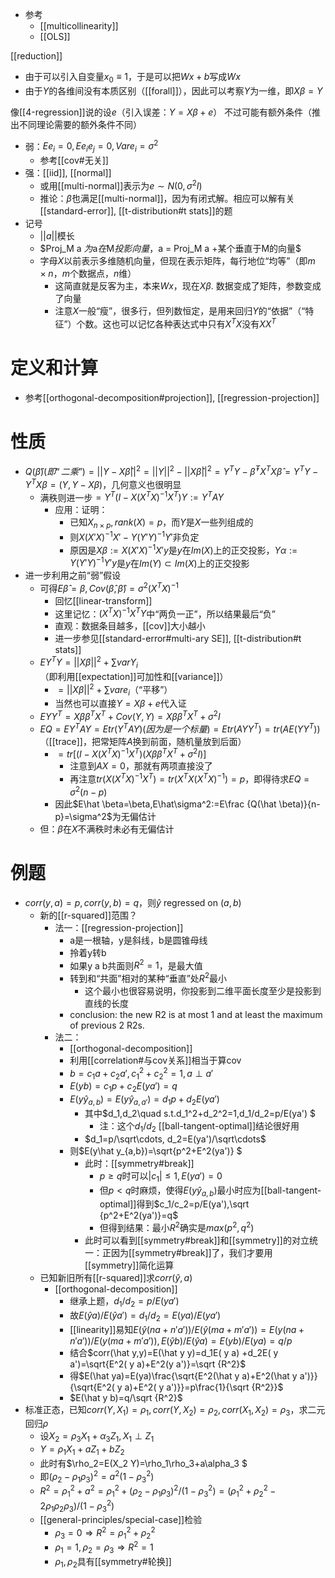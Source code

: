 - 参考
  - [[multicollinearity]]
  - [[OLS]]

[[reduction]]
- 由于可以引入自变量$x_0\equiv 1$，于是可以把$Wx+b$写成$Wx$
- 由于$Y$的各维间没有本质区别（[[forall]]），因此可以考察$Y$为一维，即$X\beta = Y$

像[[4-regression]]说的设$e$（引入误差：$Y=X\beta + e$）
不过可能有额外条件（推出不同理论需要的额外条件不同）
- 弱：$Ee_i=0,Ee_ie_j=0,Vare_i=\sigma^2$
  - 参考[[cov#无关]]
- 强：[[iid]], [[normal]]
  - 或用[[multi-normal]]表示为$e\sim N(0,\sigma^2 I)$
  - 推论：$\hat\beta$也满足[[multi-normal]]，因为有闭式解。相应可以解有关[[standard-error]], [[t-distribution#t stats]]的题
- 记号
  - $||a||$模长
  - $Proj_M a $为$a$在$M$投影向量，$a = Proj_M a +某个垂直于M的向量$
  - 字母$X$以前表示多维随机向量，但现在表示矩阵，每行地位“均等”（即$m\times n$，$m$个数据点，$n$维）
    - 这简直就是反客为主，本来$Wx$，现在$X\beta$. 数据变成了矩阵，参数变成了向量
    - 注意$X$一般“瘦”，很多行，但列数恒定，是用来回归$Y$的“依据”（“特征”）个数。这也可以记忆各种表达式中只有$X^TX$没有$XX^T$

# 定义和计算
- 参考[[orthogonal-decomposition#projection]], [[regression-projection]]
# 性质
- $Q(\hat \beta)(即“二乘”)=||Y-X\hat \beta||^2=||Y||^2-||X\hat\beta||^2=Y^TY-\hat\beta^TX^TX\hat\beta=Y^TY-Y^TX\beta=(Y,Y-X\beta)$，几何意义也很明显
  - 满秩则进一步$=Y^T(I-X(X^TX)^{-1}X^T)Y:=Y^TAY$
    - 应用：证明：
      - 已知$X_{n\times p},rank(X)=p$，而$Y$是$X$一些列组成的
      - 则$X(X'X)^{-1}X' - Y(Y'Y)^{-1}Y'$非负定
      - 原因是$X\beta:=X(X'X)^{-1}X'y$是$y$在$Im(X)$上的正交投影，$Y\alpha:=Y(Y'Y)^{-1}Y'y$是$y$在$Im(Y)\subset Im(X)$上的正交投影
- 进一步利用之前“弱”假设
  - 可得$E\hat \beta=\beta,Cov(\hat\beta,\hat\beta)=\sigma^2(X^TX)^{-1}$
    - 回忆[[linear-transform]]
    - 这里记忆：$(X^TX)^{-1}X^TY$中“两负一正”，所以结果最后“负”
    - 直观：数据条目越多，[[cov]]大小越小
    - 进一步参见[[standard-error#multi-ary SE]], [[t-distribution#t stats]]
  - $EY^TY=||X\beta||^2+\sum var Y_i$（即利用[[expectation]]可加性和[[variance]]）
    - $=||X\beta||^2+\sum vare_i$（“平移”）
    - 当然也可以直接$Y=X\beta +e$代入证
  - $EYY^T=X\beta\beta^TX^T+Cov(Y,Y)=X\beta\beta^TX^T+\sigma^2I$
  - $EQ=EY^TAY=Etr(Y^TAY)(因为是一个标量)=Etr(AYY^T)=tr(AE(YY^T))$（[[trace]]，把常矩阵$A$换到前面，随机量放到后面）
    - $=tr  [(I-X(X^TX)^{-1}X^T)(X\beta\beta^TX^T+\sigma^2I)]$
      - 注意到$AX=0$，那就有两项直接没了
      - 再注意$tr(X(X^TX)^{-1}X^T)=tr(X^TX(X^TX)^{-1})=p$，即得待求$EQ=\sigma^2(n-p)$
    - 因此$E\hat \beta=\beta,E\hat\sigma^2:=E\frac {Q(\hat \beta)}{n-p}=\sigma^2$为无偏估计
  - 但：$\beta$在$X$不满秩时未必有无偏估计
# 例题
- $corr(y,a)=p, corr(y,b)=q$，则$\hat y$ regressed on $(a,b)$
  - 新的[[r-squared]]范围？
    - 法一：[[regression-projection]]
      - a是一根轴，y是斜线，b是圆锥母线
      - 拎着y转b
      - 如果y a b共面则$R^2=1$，是最大值
      - 转到和“共面”相对的某种“垂直”处$R^2$最小
        - 这个最小也很容易说明，你投影到二维平面长度至少是投影到直线的长度
      - conclusion: the new R2 is at most 1 and at least the maximum of previous 2 R2s.
    - 法二：
      - [[orthogonal-decomposition]]
      - 利用[[correlation#与cov关系]]相当于算cov
      - $b = c_1 a+ c_2a',c_1^2+c_2^2=1,a\perp a'$
      - $E(yb) = c_1p+c_2E(ya')=q$
      - $E(y\hat y_{a,b})=E(y\hat y_{a,a'})=d_1p+d_2E(ya')$
        - 其中$d_1,d_2\quad s.t.d_1^2+d_2^2=1,d_1/d_2=p/E(ya') $
          - 注：这个$d_1/d_2$ [[ball-tangent-optimal]]结论很好用
        - $d_1=p/\sqrt\cdots, d_2=E(ya')/\sqrt\cdots$
      - 则$E(y\hat y_{a,b})=\sqrt{p^2+E^2(ya')} $
        - 此时：[[symmetry#break]]
          - $p\ge q$时可以$|c_1|\le 1,E(ya')=0$
          - 但$p<q$时麻烦，使得$E(y\hat y_{a,b})$最小时应为[[ball-tangent-optimal]]得到$c_1/c_2=p/E(ya'),\sqrt {p^2+E^2(ya')}=q$
          - 但得到结果：最小$R^2$确实是$max(p^2,q^2)$
        - 此时可以看到[[symmetry#break]]和[[symmetry]]的对立统一：正因为[[symmetry#break]]了，我们才要用[[symmetry]]简化运算
  - 已知新旧所有[[r-squared]]求$corr(\hat y, a)$
      - [[orthogonal-decomposition]]
        - 继承上题，$d_1/d_2=p/E(ya')$
        - 故$E(\hat y a)/E(\hat y a')=d_1/d_2=E(ya)/E(ya')$
        - [[linearity]]易知$E(\hat y (na+n'a'))/E(\hat y (ma+m'a'))=E( y (na+n'a'))/E( y (ma+m'a')),E(\hat yb)/E(\hat ya)=E(yb)/E(ya)=q/p$
        - 结合$corr(\hat y,y)=E(\hat y y)=d_1E( y a) +d_2E( y a')=\sqrt{E^2( y a)+E^2(y a')}=\sqrt {R^2}$
        - 得$E(\hat ya)=E(ya)\frac{\sqrt{E^2(\hat y a)+E^2(\hat y a')}}{\sqrt{E^2( y a)+E^2( y a')}}=p\frac{1}{\sqrt {R^2}}$
        - $E(\hat y b)=q/\sqrt {R^2}$
- 标准正态，已知$corr(Y,X_1)=\rho_1, corr(Y,X_2)=\rho_2, corr(X_1,X_2)=\rho_3$，求二元回归$\rho$
  - 设$X_2 = \rho_3 X_1 + \alpha_3 Z_1, X_1\perp Z_1$
  - $Y=\rho_1 X_1 + aZ_1+bZ_2$
  - 此时有$\rho_2=E(X_2 Y)=\rho_1\rho_3+a\alpha_3 $
  - 即$(\rho_2-\rho_1\rho_3)^2 = a^2(1-\rho_3^2)$
  - $R^2=\rho_1^2+a^2 = \rho_1^2+(\rho_2-\rho_1\rho_3)^2/(1-\rho_3^2)=(\rho_1^2+\rho_2^2-2\rho_1\rho_2\rho_3)/(1-\rho_3^2)$
  - [[general-principles/special-case]]检验
    - $\rho_3=0\Rightarrow R^2=\rho_1^2+\rho_2^2$
    - $\rho_1=1,\rho_2=\rho_3\Rightarrow R^2=1$
    - $\rho_1,\rho_2$具有[[symmetry#轮换]]